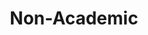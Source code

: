 ---
layout: page
title: Non-Academic
nav: true
nav_order: 4
dropdown: true
children:
    - title: 南北东西路
      permalink: /photos/
    # - title: divider
    # - title: projects
    #   permalink: /projects/
---